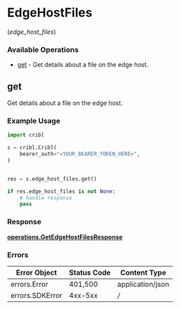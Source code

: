# EdgeHostFiles
(*edge_host_files*)

### Available Operations

* [get](#get) - Get details about a file on the edge host.

## get

Get details about a file on the edge host.

### Example Usage

```python
import cribl

s = cribl.Cribl(
    bearer_auth="<YOUR_BEARER_TOKEN_HERE>",
)


res = s.edge_host_files.get()

if res.edge_host_files is not None:
    # handle response
    pass

```


### Response

**[operations.GetEdgeHostFilesResponse](../../models/operations/getedgehostfilesresponse.md)**
### Errors

| Error Object     | Status Code      | Content Type     |
| ---------------- | ---------------- | ---------------- |
| errors.Error     | 401,500          | application/json |
| errors.SDKError  | 4xx-5xx          | */*              |
